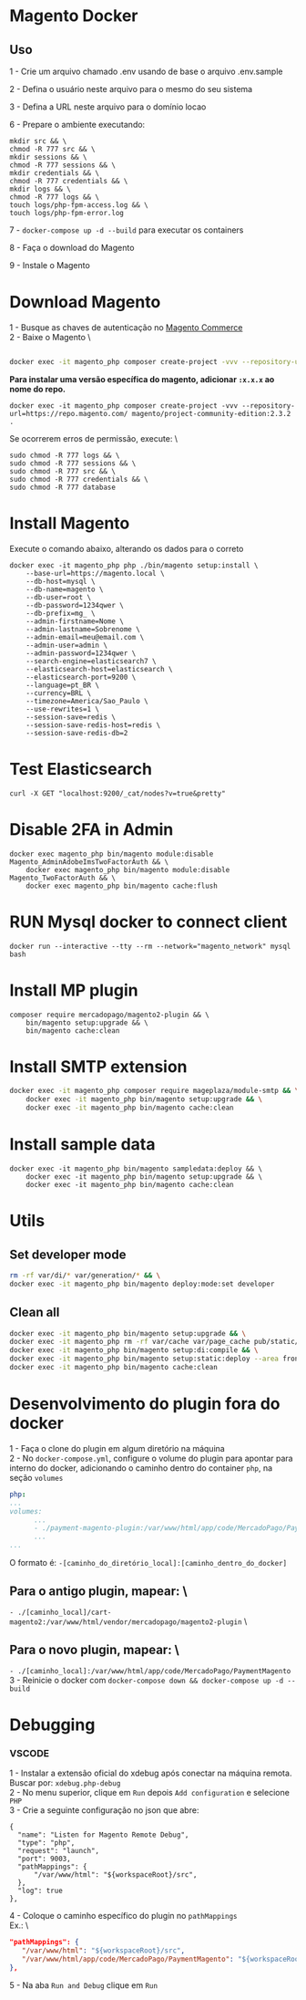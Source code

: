 # Magento Docker

## Uso

1 - Crie um arquivo chamado .env usando de base o arquivo .env.sample

2 - Defina o usuário neste arquivo para o mesmo do seu sistema

3 - Defina a URL neste arquivo para o domínio locao

6 - Prepare o ambiente executando:
```
mkdir src && \
chmod -R 777 src && \
mkdir sessions && \
chmod -R 777 sessions && \
mkdir credentials && \
chmod -R 777 credentials && \
mkdir logs && \
chmod -R 777 logs && \
touch logs/php-fpm-access.log && \
touch logs/php-fpm-error.log
```

7 - `docker-compose up -d --build` para executar os containers

8 - Faça o download do Magento

9 - Instale o Magento

# Download Magento
1 - Busque as chaves de autenticação no [Magento Commerce](https://marketplace.magento.com/customer/accessKeys/) \
2 - Baixe o Magento \
```bash

docker exec -it magento_php composer create-project -vvv --repository-url=https://repo.magento.com/ magento/project-community-edition .
```
__Para instalar uma versão específica do magento, adicionar `:x.x.x` ao nome do repo.__
```
docker exec -it magento_php composer create-project -vvv --repository-url=https://repo.magento.com/ magento/project-community-edition:2.3.2 .
```
Se ocorrerem erros de permissão, execute: \
```
sudo chmod -R 777 logs && \
sudo chmod -R 777 sessions && \
sudo chmod -R 777 src && \
sudo chmod -R 777 credentials && \
sudo chmod -R 777 database
```

# Install Magento
Execute o comando abaixo, alterando os dados para o correto
```
docker exec -it magento_php php ./bin/magento setup:install \
    --base-url=https://magento.local \
    --db-host=mysql \
    --db-name=magento \
    --db-user=root \
    --db-password=1234qwer \
    --db-prefix=mg_ \
    --admin-firstname=Nome \
    --admin-lastname=Sobrenome \
    --admin-email=meu@email.com \
    --admin-user=admin \
    --admin-password=1234qwer \
    --search-engine=elasticsearch7 \
    --elasticsearch-host=elasticsearch \
    --elasticsearch-port=9200 \
    --language=pt_BR \
    --currency=BRL \
    --timezone=America/Sao_Paulo \
    --use-rewrites=1 \
    --session-save=redis \
    --session-save-redis-host=redis \
    --session-save-redis-db=2
```
# Test Elasticsearch
```
curl -X GET "localhost:9200/_cat/nodes?v=true&pretty"
```

# Disable 2FA in Admin
```
docker exec magento_php bin/magento module:disable Magento_AdminAdobeImsTwoFactorAuth && \
    docker exec magento_php bin/magento module:disable Magento_TwoFactorAuth && \
    docker exec magento_php bin/magento cache:flush
```

# RUN Mysql docker to connect client
```
docker run --interactive --tty --rm --network="magento_network" mysql bash
```

# Install MP plugin
```
composer require mercadopago/magento2-plugin && \
    bin/magento setup:upgrade && \
    bin/magento cache:clean
```

# Install SMTP extension
```bash
docker exec -it magento_php composer require mageplaza/module-smtp && \
    docker exec -it magento_php bin/magento setup:upgrade && \
    docker exec -it magento_php bin/magento cache:clean
```

# Install sample data
```
docker exec -it magento_php bin/magento sampledata:deploy && \
    docker exec -it magento_php bin/magento setup:upgrade && \
    docker exec -it magento_php bin/magento cache:clean
```

# Utils
## Set developer mode
```bash
rm -rf var/di/* var/generation/* && \
docker exec -it magento_php bin/magento deploy:mode:set developer
```
## Clean all
```bash
docker exec -it magento_php bin/magento setup:upgrade && \
docker exec -it magento_php rm -rf var/cache var/page_cache pub/static/frontend && \
docker exec -it magento_php bin/magento setup:di:compile && \
docker exec -it magento_php bin/magento setup:static:deploy --area frontend -f -j16 && \
docker exec -it magento_php bin/magento cache:clean
```

# Desenvolvimento do plugin fora do docker
1 - Faça o clone do plugin em algum diretório na máquina \
2 - No `docker-compose.yml`, configure o volume do plugin para apontar para interno do docker, adicionando o caminho dentro do container `php`, na seção `volumes`
```yml
php:
...
volumes:
      ...
      - ./payment-magento-plugin:/var/www/html/app/code/MercadoPago/PaymentMagento
      ...
...
```
O formato é: `-[caminho_do_diretório_local]:[caminho_dentro_do_docker]`
## Para o antigo plugin, mapear: \
`- ./[caminho_local]/cart-magento2:/var/www/html/vendor/mercadopago/magento2-plugin` \
## Para o novo plugin, mapear: \
`- ./[caminho_local]:/var/www/html/app/code/MercadoPago/PaymentMagento`
3 - Reinicie o docker com `docker-compose down && docker-compose up -d --build`

# Debugging
### VSCODE
1 - Instalar a extensão oficial do xdebug após conectar na máquina remota. Buscar por: `xdebug.php-debug`\
2 - No menu superior, clique em `Run` depois `Add configuration` e selecione `PHP`\
3 - Crie a seguinte configuração no json que abre:
```
{
  "name": "Listen for Magento Remote Debug",
  "type": "php",
  "request": "launch",
  "port": 9003,
  "pathMappings": {
      "/var/www/html": "${workspaceRoot}/src",
  },
  "log": true
},
```
4 - Coloque o caminho específico do plugin no `pathMappings` \
Ex.: \
   ```json
   "pathMappings": {
      "/var/www/html": "${workspaceRoot}/src",
      "/var/www/html/app/code/MercadoPago/PaymentMagento": "${workspaceRoot}/payment-magento-plugin"
   },
   ```
5 - Na aba `Run and Debug` clique em `Run`
